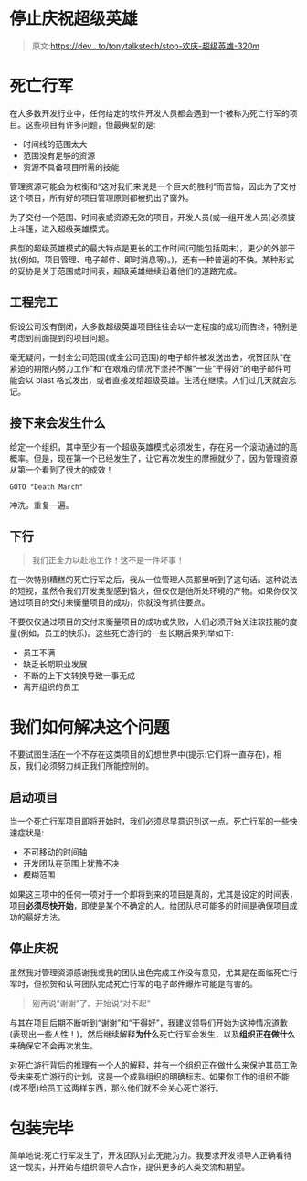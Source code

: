 # 停止庆祝超级英雄

> 原文:[https://dev . to/tonytalkstech/stop-欢庆-超级英雄-320m](https://dev.to/tonytalkstech/stop-celebrating-superheroes-320m)

# 死亡行军

在大多数开发行业中，任何给定的软件开发人员都会遇到一个被称为死亡行军的项目。这些项目有许多问题，但最典型的是:

*   时间线的范围太大
*   范围没有足够的资源
*   资源不具备项目所需的技能

管理资源可能会为权衡和“这对我们来说是一个巨大的胜利”而苦恼，因此为了交付这个项目，所有好的项目管理原则都被扔出了窗外。

为了交付一个范围、时间表或资源无效的项目，开发人员(或一组开发人员)必须披上斗篷，进入超级英雄模式。

典型的超级英雄模式的最大特点是更长的工作时间(可能包括周末)，更少的外部干扰(例如，项目管理、电子邮件、即时消息等)。)，还有一种普遍的不快。某种形式的妥协是关于范围或时间表，超级英雄继续沿着他们的道路完成。

## 工程完工

假设公司没有倒闭，大多数超级英雄项目往往会以一定程度的成功而告终，特别是考虑到前面提到的项目问题。

毫无疑问，一封全公司范围(或全公司范围)的电子邮件被发送出去，祝贺团队“在紧迫的期限内努力工作”和“在艰难的情况下坚持不懈”一些“干得好”的电子邮件可能会以 blast 格式发出，或者直接发给超级英雄。生活在继续。人们过几天就会忘记。

## 接下来会发生什么

给定一个组织，其中至少有一个超级英雄模式必须发生，存在另一个滚动通过的高概率。但是，现在第一个已经发生了，让它再次发生的摩擦就少了，因为管理资源从第一个看到了很大的成效！

`GOTO "Death March"`

冲洗。重复一遍。

## 下行

> 我们正全力以赴地工作！这不是一件坏事！

在一次特别糟糕的死亡行军之后，我从一位管理人员那里听到了这句话。这种说法的短视，虽然令我们开发类型感到恼火，但仅仅是他所处环境的产物。如果你仅仅通过项目的交付来衡量项目的成功，你就没有抓住要点。

不要仅仅通过项目的交付来衡量项目的成功或失败，人们必须开始关注软技能的度量(例如，员工的快乐)。这些死亡游行的一些长期后果列举如下:

*   员工不满
*   缺乏长期职业发展
*   不断的上下文转换导致一事无成
*   离开组织的员工

# 我们如何解决这个问题

不要试图生活在一个不存在这类项目的幻想世界中(提示:它们将一直存在)，相反，我们必须努力纠正我们所能控制的。

## 启动项目

当一个死亡行军项目即将开始时，我们必须尽早意识到这一点。死亡行军的一些快速症状是:

*   不可移动的时间轴
*   开发团队在范围上犹豫不决
*   模糊范围

如果这三项中的任何一项对于一个即将到来的项目是真的，尤其是设定的时间表，项目**必须尽快开始**，即使是某个不确定的人。给团队尽可能多的时间是确保项目成功的最好方法。

## 停止庆祝

虽然我对管理资源感谢我或我的团队出色完成工作没有意见，尤其是在面临死亡行军时，但祝贺和认可团队完成死亡行军的电子邮件爆炸可能是有害的。

> 别再说“谢谢”了。开始说“对不起”

与其在项目后期不断听到“谢谢”和“干得好”，我建议领导们开始为这种情况道歉(表现出一些人性！)，然后继续解释**为什么**死亡行军会发生，以及**组织正在做什么**来确保它不会再次发生。

对死亡游行背后的推理有一个人的解释，并有一个组织正在做什么来保护其员工免受未来死亡游行的计划，这是一个成熟组织的明确标志。如果你工作的组织不能(或不愿)给员工这两样东西，那么他们就不会关心死亡游行。

# 包装完毕

简单地说:死亡行军发生了，开发团队对此无能为力。我要求开发领导人正确看待这一现实，并开始与组织领导人合作，提供更多的人类交流和期望。